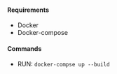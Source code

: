#### Requirements

-   Docker
-   Docker-compose

#### Commands

-   RUN: `docker-compse up --build`
